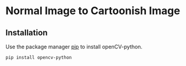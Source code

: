 # Normal Image to Cartoonish Image


## Installation

Use the package manager [pip](https://pip.pypa.io/en/stable/) to install openCV-python.

```bash
pip install opencv-python
```
